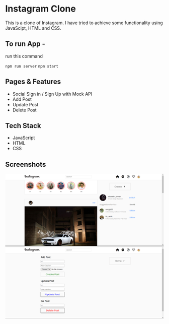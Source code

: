 # Instagram Clone

This is a clone of Instagram. I have tried to achieve some functionality using JavaScipt, HTML and CSS.

## To run App -
run this command 

`npm run server`
`npm start`


## Pages & Features

- Social Sign in / Sign Up with Mock API
- Add Post
- Update Post
- Delete Post


## Tech Stack

- JavaScript 
- HTML
- CSS


## Screenshots
![](https://github.com/amansingh456/Instagram-Final/blob/master/Screenshot%20(56).png)
![](https://github.com/amansingh456/Instagram-Final/blob/master/Screenshot%20(57).png)
